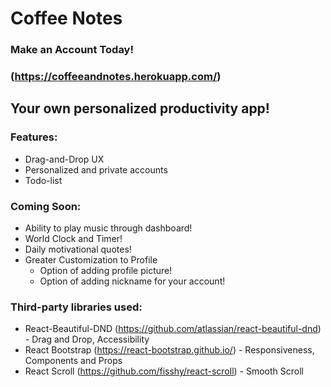 # Coffee Notes
### Make an Account Today!
### (https://coffeeandnotes.herokuapp.com/)

## Your own personalized productivity app!

### Features:
* Drag-and-Drop UX
* Personalized and private accounts
* Todo-list

### Coming Soon:
* Ability to play music through dashboard!
* World Clock and Timer!
* Daily motivational quotes!
* Greater Customization to Profile
  * Option of adding profile picture!
  * Option of adding nickname for your account!

### Third-party libraries used:
* React-Beautiful-DND (https://github.com/atlassian/react-beautiful-dnd) - Drag and Drop, Accessibility
* React Bootstrap (https://react-bootstrap.github.io/) - Responsiveness, Components and Props
* React Scroll (https://github.com/fisshy/react-scroll) - Smooth Scroll
